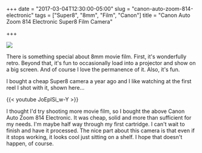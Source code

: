 +++
date = "2017-03-04T12:30:00-05:00"
slug = "canon-auto-zoom-814-electronic"
tags = ["Super8", "8mm", "Film", "Canon"]
title = "Canon Auto Zoom 814 Electronic Super8 Film Camera"

+++


![](/img/2017/2017-03-04_Canon-814-2.jpg)

There is something special about 8mm movie film. First, it's wonderfully
retro. Beyond that, it's fun to occasionally load into a projector and
show on a big screen. And of course I love the permanence of it. Also,
it's fun.

I bought a cheap Super8 camera a year ago and I like watching at the first reel I shot with it, shown here...

{{< youtube JoEplSi_w-Y >}}

I thought I'd try shooting more movie film, so I bought the above Canon
Auto Zoom 814 Electronic. It was cheap, solid and more than sufficient
for my needs. I'm maybe half way through my first cartridge. I can't
wait to finish and have it processed. The nice part about this camera is
that even if it stops working, it looks cool just sitting on a shelf. I
hope that doesn't happen, of course.
